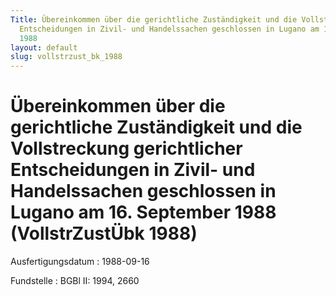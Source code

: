 ```yaml
---
Title: Übereinkommen über die gerichtliche Zuständigkeit und die Vollstreckung gerichtlicher
  Entscheidungen in Zivil- und Handelssachen geschlossen in Lugano am 16. September
  1988
layout: default
slug: vollstrzust_bk_1988
---
```


# Übereinkommen über die gerichtliche Zuständigkeit und die Vollstreckung gerichtlicher Entscheidungen in Zivil- und Handelssachen geschlossen in Lugano am 16. September 1988 (VollstrZustÜbk 1988)

Ausfertigungsdatum
:   1988-09-16

Fundstelle
:   BGBl II: 1994, 2660

